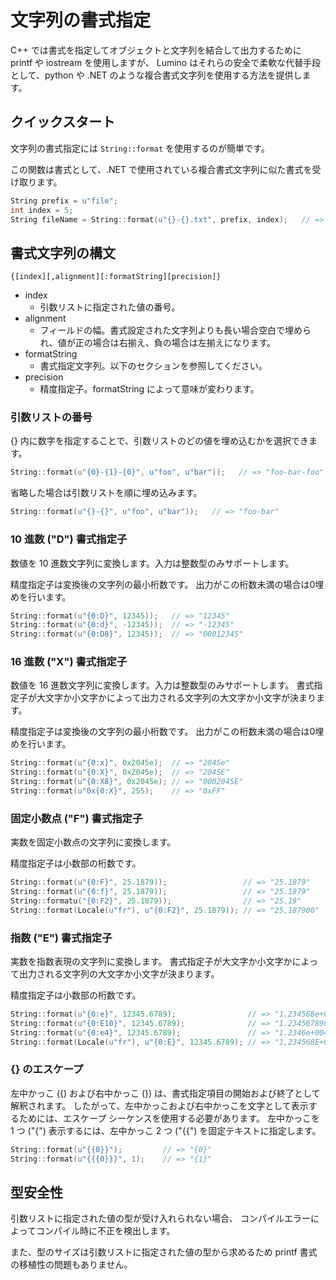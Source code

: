 文字列の書式指定
==========
C++ では書式を指定してオブジェクトと文字列を結合して出力するために printf や iostream を使用しますが、
Lumino はそれらの安全で柔軟な代替手段として、python や .NET のような複合書式文字列を使用する方法を提供します。


クイックスタート
----------
文字列の書式指定には `String::format` を使用するのが簡単です。

この関数は書式として、.NET で使用されている複合書式文字列に似た書式を受け取ります。

```cpp
String prefix = u"file";
int index = 5;
String fileName = String::format(u"{}-{}.txt", prefix, index);   // => file-5.txt
```


書式文字列の構文
----------
```
{[index][,alignment][:formatString][precision]}
```
* index
    * 引数リストに指定された値の番号。
* alignment
    * フィールドの幅。書式設定された文字列よりも長い場合空白で埋められ、値が正の場合は右揃え、負の場合は左揃えになります。
* formatString
    * 書式指定文字列。以下のセクションを参照してください。
* precision
    * 精度指定子。formatString によって意味が変わります。


### 引数リストの番号

{} 内に数字を指定することで、引数リストのどの値を埋め込むかを選択できます。

```cpp
String::format(u"{0}-{1}-{0}", u"foo", u"bar"));   // => "foo-bar-foo"
```

省略した場合は引数リストを順に埋め込みます。

```cpp
String::format(u"{}-{}", u"foo", u"bar"));   // => "foo-bar"
```

### 10 進数 ("D") 書式指定子

数値を 10 進数文字列に変換します。入力は整数型のみサポートします。

精度指定子は変換後の文字列の最小桁数です。
出力がこの桁数未満の場合は0埋めを行います。

```cpp
String::format(u"{0:D}", 12345));   // => "12345"
String::format(u"{0:d}", -12345));  // => "-12345"
String::format(u"{0:D8}", 12345));  // => "00012345"
```

### 16 進数 ("X") 書式指定子

数値を 16 進数文字列に変換します。入力は整数型のみサポートします。
書式指定子が大文字か小文字かによって出力される文字列の大文字か小文字が決まります。

精度指定子は変換後の文字列の最小桁数です。
出力がこの桁数未満の場合は0埋めを行います。

```cpp
String::format(u"{0:x}", 0x2045e);  // => "2045e"
String::format(u"{0:X}", 0x2045e);  // => "2045E"
String::format(u"{0:X8}", 0x2045e); // => "0002045E"
String::format(u"0x{0:X}", 255);    // => "0xFF"
```

### 固定小数点 ("F") 書式指定子

実数を固定小数点の文字列に変換します。

精度指定子は小数部の桁数です。

```cpp
String::format(u"{0:F}", 25.1879));                 // => "25.1879"
String::format(u"{0:f}", 25.1879));                 // => "25.1879"
String::formatu("{0:F2}", 25.1879));                // => "25.19"
String::format(Locale(u"fr"), u"{0:F2}", 25.1879)); // => "25,187900"
```


### 指数 ("E") 書式指定子

実数を指数表現の文字列に変換します。
書式指定子が大文字か小文字かによって出力される文字列の大文字か小文字が決まります。

精度指定子は小数部の桁数です。

```cpp
String::format(u"{0:e}", 12345.6789);                // => "1.234568e+004"
String::format(u"{0:E10}", 12345.6789);              // => "1.2345678900E+004"
String::format(u"{0:e4}", 12345.6789);               // => "1.2346e+004"
String::format(Locale(u"fr"), u"{0:E}", 12345.6789); // => "1,234568E+004"
```


### {} のエスケープ

左中かっこ ({) および右中かっこ (}) は、書式指定項目の開始および終了として解釈されます。
したがって、左中かっこおよび右中かっこを文字として表示するためには、エスケープ シーケンスを使用する必要があります。
左中かっこを 1 つ ("{") 表示するには、左中かっこ 2 つ ("{{") を固定テキストに指定します。

```cpp
String::format(u"{{0}}");         // => "{0}"
String::format(u"{{{0}}}", 1);    // => "{1}"
```


型安全性
----------

引数リストに指定された値の型が受け入れられない場合、 コンパイルエラーによってコンパイル時に不正を検出します。

また、型のサイズは引数リストに指定された値の型から求めるため printf 書式の移植性の問題もありません。
